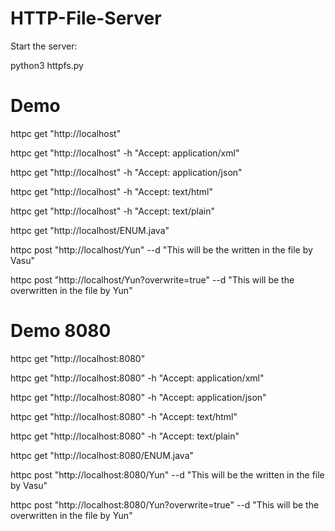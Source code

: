 # HTTP-File-Server

Start the server: 

python3 httpfs.py 

# Demo
httpc get "http://localhost"

httpc get "http://localhost" -h "Accept: application/xml"

httpc get "http://localhost" -h "Accept: application/json"

httpc get "http://localhost" -h "Accept: text/html"

httpc get "http://localhost" -h "Accept: text/plain"


httpc get "http://localhost/ENUM.java"

httpc post "http://localhost/Yun" --d "This will be the written in the file by Vasu"

httpc post "http://localhost/Yun?overwrite=true" --d "This will be the overwritten in the file by Yun"


# Demo 8080

httpc get "http://localhost:8080"

httpc get "http://localhost:8080" -h "Accept: application/xml"

httpc get "http://localhost:8080" -h "Accept: application/json"

httpc get "http://localhost:8080" -h "Accept: text/html"

httpc get "http://localhost:8080" -h "Accept: text/plain"


httpc get "http://localhost:8080/ENUM.java"

httpc post "http://localhost:8080/Yun" --d "This will be the written in the file by Vasu"

httpc post "http://localhost:8080/Yun?overwrite=true" --d "This will be the overwritten in the file by Yun"
